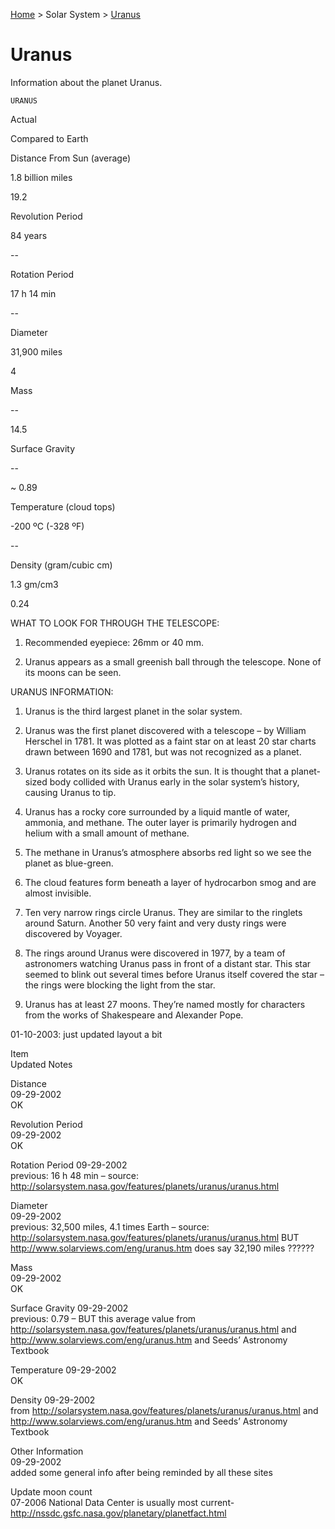 <p><a href="/">Home</a> > Solar System > <a href=".">Uranus</a> </p>

# Uranus

Information about the planet Uranus.

	URANUS
	



	
	
Actual	
	
Compared to Earth

Distance From Sun (average)	
	
1.8 billion miles	
	
19.2

Revolution Period	
	
84 years	
	
--

Rotation Period	
	
17 h 14 min	
	
--

Diameter	
	
31,900 miles	
	
4

Mass	
	
--	
	
14.5

Surface Gravity	
	
--	
	
~ 0.89

Temperature (cloud tops)	
	
-200 ºC  (-328 ºF)	
	
--

Density (gram/cubic cm)	
	
1.3 gm/cm3	
	
0.24




WHAT TO LOOK FOR THROUGH THE TELESCOPE:

1.	Recommended eyepiece: 26mm or 40 mm.

2.	Uranus appears as a small greenish ball through the telescope.  None of its moons can be seen.


URANUS INFORMATION:

1.	Uranus is the third largest planet in the solar system.

2.	Uranus was the first planet discovered with a telescope – by William Herschel in 1781.  It was plotted as a faint star on at least 20 star charts drawn between 1690 and 1781, but was not recognized as a planet.

3.	Uranus rotates on its side as it orbits the sun.  It is thought that a planet-sized body collided with Uranus early in the solar system’s history, causing Uranus to tip.
 

4.	Uranus has a rocky core surrounded by a liquid mantle of water, ammonia, and methane.  The outer layer is primarily hydrogen and helium with a small amount of methane.

5.	The methane in Uranus’s atmosphere absorbs red light so we see the planet as blue-green.

6.	The cloud features form beneath a layer of hydrocarbon smog and are almost invisible.

7.	Ten very narrow rings circle Uranus.  They are similar to the ringlets around Saturn.  Another 50 very faint and very dusty rings were discovered by Voyager.
   
8.	The rings around Uranus were discovered in 1977, by a team of astronomers watching Uranus pass in front of a distant star.  This star seemed to blink out several times before Uranus itself covered the star – the rings were blocking the light from the star.

9.	Uranus has at least 27 moons.  They’re named mostly for characters from the works of Shakespeare and Alexander Pope.





01-10-2003: just updated layout a bit

Item	
Updated	
Notes

Distance	
09-29-2002	
OK

Revolution Period	
09-29-2002	
OK

Rotation Period	
09-29-2002	
previous: 16 h 48 min – source:  http://solarsystem.nasa.gov/features/planets/uranus/uranus.html

Diameter	
09-29-2002	
previous: 32,500 miles, 4.1 times Earth – source: http://solarsystem.nasa.gov/features/planets/uranus/uranus.html    BUT   http://www.solarviews.com/eng/uranus.htm    does say 32,190 miles ??????

Mass	
09-29-2002	
OK

Surface Gravity	
09-29-2002	
previous: 0.79  – BUT this average value from  http://solarsystem.nasa.gov/features/planets/uranus/uranus.html  and  http://www.solarviews.com/eng/uranus.htm   and Seeds’ Astronomy Textbook

Temperature	
09-29-2002	
OK

Density	
09-29-2002	
from http://solarsystem.nasa.gov/features/planets/uranus/uranus.html  and  http://www.solarviews.com/eng/uranus.htm   and Seeds’ Astronomy Textbook

Other Information	
09-29-2002	
added some general info after being reminded by all these sites

Update moon count	
07-2006	
National Data Center is usually most current- http://nssdc.gsfc.nasa.gov/planetary/planetfact.html

